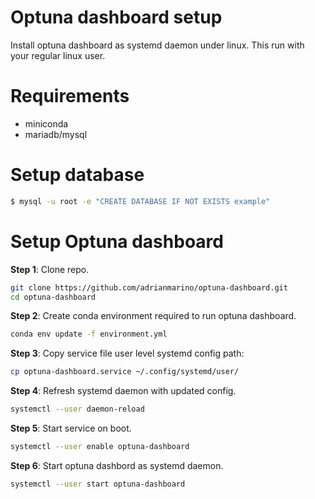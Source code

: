 # Optuna dashboard setup

Install optuna dashboard as systemd daemon under linux. This run with your regular linux user.

# Requirements

* miniconda
* mariadb/mysql

# Setup database

```bash
$ mysql -u root -e "CREATE DATABASE IF NOT EXISTS example"
```

# Setup Optuna dashboard

**Step 1**: Clone repo. 

```bash
git clone https://github.com/adrianmarino/optuna-dashboard.git
cd optuna-dashboard
```

**Step 2**: Create conda environment required to run optuna dashboard.

```bash
conda env update -f environment.yml
```

**Step 3**: Copy service file user level systemd config path:

```bash
cp optuna-dashboard.service ~/.config/systemd/user/
```

**Step 4**: Refresh systemd daemon with updated config.

```bash
systemctl --user daemon-reload
```

**Step 5**: Start service on boot.

```bash
systemctl --user enable optuna-dashboard
```

**Step 6**: Start optuna dashbord as systemd daemon.

```bash
systemctl --user start optuna-dashboard
```

